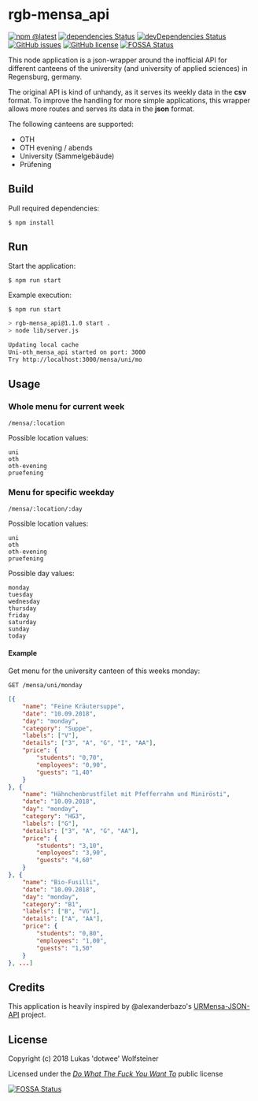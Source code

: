 # rgb-mensa_api

[![npm @latest](https://img.shields.io/npm/v/rgb-mensa_api.svg)](https://www.npmjs.com/package/rgb-mensa_api)
[![dependencies Status](https://david-dm.org/dotWee/rgb-mensa_api/status.svg)](https://david-dm.org/dotWee/rgb-mensa_api)
[![devDependencies Status](https://david-dm.org/dotWee/rgb-mensa_api/dev-status.svg)](https://david-dm.org/dotWee/rgb-mensa_api?type=dev)
[![GitHub issues](https://img.shields.io/github/issues/dotWee/rgb-mensa_api.svg)](https://github.com/dotWee/rgb-mensa_api/issues)
[![GitHub license](https://img.shields.io/github/license/dotWee/rgb-mensa_api.svg)](https://github.com/dotWee/rgb-mensa_api)
[![FOSSA Status](https://app.fossa.io/api/projects/git%2Bgithub.com%2FdotWee%2Frgb-mensa_api.svg?type=shield)](https://app.fossa.io/projects/git%2Bgithub.com%2FdotWee%2Frgb-mensa_api?ref=badge_shield)

This node application is a json-wrapper around the inofficial API for different canteens of the university (and university of applied sciences) in Regensburg, germany.  

The original API is kind of unhandy, as it serves its weekly data in the **csv** format. To improve the handling for more simple applications, this wrapper allows more routes and serves its data in the **json** format.

The following canteens are supported:

- OTH
- OTH evening / abends
- University (Sammelgebäude)
- Prüfening

## Build

Pull required dependencies:

    $ npm install

## Run

Start the application:

    $ npm run start

Example execution:

```bash
$ npm run start

> rgb-mensa_api@1.1.0 start .
> node lib/server.js

Updating local cache
Uni-oth_mensa_api started on port: 3000
Try http://localhost:3000/mensa/uni/mo
```

## Usage

### Whole menu for current week

    /mensa/:location

Possible location values:

    uni
    oth
    oth-evening
    pruefening

### Menu for specific weekday

    /mensa/:location/:day

Possible location values:

    uni
    oth
    oth-evening
    pruefening

Possible day values:

    monday
    tuesday
    wednesday
    thursday
    friday
    saturday
    sunday
    today

#### Example

Get menu for the university canteen of this weeks monday:

    GET /mensa/uni/monday

```json
[{
    "name": "Feine Kräutersuppe",
    "date": "10.09.2018",
    "day": "monday",
    "category": "Suppe",
    "labels": ["V"],
    "details": ["3", "A", "G", "I", "AA"],
    "price": {
        "students": "0,70",
        "employees": "0,90",
        "guests": "1,40"
    }
}, {
    "name": "Hähnchenbrustfilet mit Pfefferrahm und Minirösti",
    "date": "10.09.2018",
    "day": "monday",
    "category": "HG3",
    "labels": ["G"],
    "details": ["3", "A", "G", "AA"],
    "price": {
        "students": "3,10",
        "employees": "3,90",
        "guests": "4,60"
    }
}, {
    "name": "Bio-Fusilli",
    "date": "10.09.2018",
    "day": "monday",
    "category": "B1",
    "labels": ["B", "VG"],
    "details": ["A", "AA"],
    "price": {
        "students": "0,80",
        "employees": "1,00",
        "guests": "1,50"
    }
}, ...]
```

## Credits

This application is heavily inspired by @alexanderbazo's [URMensa-JSON-API](https://github.com/alexanderbazo/URMensa-JSON-API) project.

## License

Copyright (c) 2018 Lukas 'dotwee' Wolfsteiner

Licensed under the [_Do What The Fuck You Want To_](/LICENSE) public license

[![FOSSA Status](https://app.fossa.io/api/projects/git%2Bgithub.com%2FdotWee%2Frgb-mensa_api.svg?type=large)](https://app.fossa.io/projects/git%2Bgithub.com%2FdotWee%2Frgb-mensa_api?ref=badge_large)